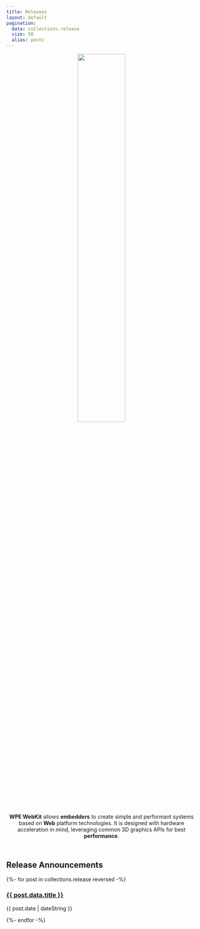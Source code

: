 ```yaml
---
title: Releases
layout: default
pagination:
  data: collections.release
  size: 50
  alias: posts
---
```

<!-- Header -->
<header class="masthead d-flex p-5">
  <div class="container text-center my-auto">
    <img style="width: 50%; margin-bottom: 3rem;" src="{{ '/assets/svg/web_Logo_Header_Color_300x110px.svg' | url }}">
    <p class="lead mb-0"><strong>WPE WebKit</strong> allows <strong>embedders</strong> to create simple and performant systems based on <strong>Web</strong> platform technologies. It is designed with hardware acceleration in mind, leveraging common 3D graphics APIs for best <strong>performance</strong>.</p>
</header>
<section class="content-section bg-primary text-white small-section">
  <div class="container text-center">
    <div class="content-section-heading">
      <h2>Release Announcements</h2>
    </div>
  </div>
</section>

<section class="content-section bg-light small-section">
  <div class="container text-center">
    <div class="row">
      <div class="col-lg-10 mx-auto lead text-left">
        {%- for post in collections.release reversed -%}
	        <h3 class="release-heading"><a href="{{ post.url | url }}">{{ post.data.title }}</a></h3>{{ post.date | dateString }}
	        <p></p>	
		{%- endfor -%}
		</div>
	</div> 
</section>
<!-- nav aria-labelledby="my-pagination">
  <h2 id="my-pagination">This is my Pagination</h2>
  <ol>
	{%- for pageEntry in pagination.pages %}
	    <li>item</li>
	{%- endfor %}
  </ol>
</nav -->
